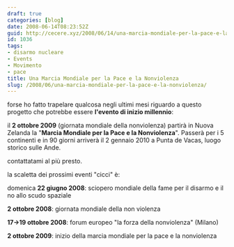 ```yaml
---
draft: true
categories: [blog]
date: 2008-06-14T08:23:52Z
guid: http://cecere.xyz/2008/06/14/una-marcia-mondiale-per-la-pace-e-la-nonviolenza/
id: 1036
tags:
- disarmo nucleare
- Events
- Movimento
- pace
title: Una Marcia Mondiale per la Pace e la Nonviolenza
slug: /2008/06/una-marcia-mondiale-per-la-pace-e-la-nonviolenza/
---
```


forse ho fatto trapelare qualcosa negli ultimi mesi riguardo a questo progetto che potrebbe essere **l'evento di inizio millennio**:

il **2 ottobre 2009** (giornata mondiale della nonviolenza) partirà in Nuova Zelanda la "**Marcia Mondiale per la Pace e la Nonviolenza**". Passerà per i 5 continenti e in 90 giorni arriverà il 2 gennaio 2010 a Punta de Vacas, luogo storico sulle Ande.

contattatami al più presto.

la scaletta dei prossimi eventi "cicci" è:
  
domenica **22 giugno 2008**: sciopero mondiale della fame per il disarmo e il no allo scudo spaziale
  
**2 ottobre 2008**: giornata mondiale della non violenza
  
**17->19 ottobre 2008**: forum europeo "la forza della nonviolenza" (Milano)
  
**2 ottobre 2009**: inizio della marcia mondiale per la pace e la nonviolenza
